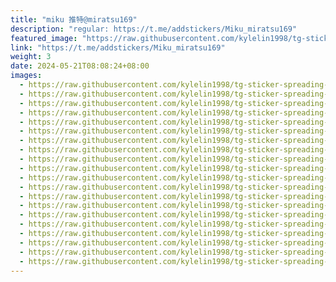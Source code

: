```yaml
---
title: "miku 推特@miratsu169"
description: "regular: https://t.me/addstickers/Miku_miratsu169"
featured_image: "https://raw.githubusercontent.com/kylelin1998/tg-sticker-spreading-worldwide-images/main/img/7975bf1c-0f67-4092-b999-845553d54703.jpg"
link: "https://t.me/addstickers/Miku_miratsu169"
weight: 3
date: 2024-05-21T08:08:24+08:00
images:
  - https://raw.githubusercontent.com/kylelin1998/tg-sticker-spreading-worldwide-images/main/img/7975bf1c-0f67-4092-b999-845553d54703.jpg
  - https://raw.githubusercontent.com/kylelin1998/tg-sticker-spreading-worldwide-images/main/img/6e791766-b3c7-4555-962c-71083a9fa11d.jpg
  - https://raw.githubusercontent.com/kylelin1998/tg-sticker-spreading-worldwide-images/main/img/2c3933e5-7d03-4c26-b421-85b53764ba46.jpg
  - https://raw.githubusercontent.com/kylelin1998/tg-sticker-spreading-worldwide-images/main/img/6b9e74d3-156d-43fc-b233-b70b5cbf8af4.jpg
  - https://raw.githubusercontent.com/kylelin1998/tg-sticker-spreading-worldwide-images/main/img/782aed7f-e12d-4753-9f70-92266e9374b5.jpg
  - https://raw.githubusercontent.com/kylelin1998/tg-sticker-spreading-worldwide-images/main/img/6979e2e8-9ea8-46df-aa08-01ced5aaf013.jpg
  - https://raw.githubusercontent.com/kylelin1998/tg-sticker-spreading-worldwide-images/main/img/2f6bfbea-0669-445d-a069-91eb36b2802e.jpg
  - https://raw.githubusercontent.com/kylelin1998/tg-sticker-spreading-worldwide-images/main/img/3375efc8-0ab0-434b-a27d-04a0ba6c6cb6.jpg
  - https://raw.githubusercontent.com/kylelin1998/tg-sticker-spreading-worldwide-images/main/img/a7c912ba-1b02-4202-8cfc-1b84ebef823d.jpg
  - https://raw.githubusercontent.com/kylelin1998/tg-sticker-spreading-worldwide-images/main/img/3e92eb61-c143-46e9-bf2e-ba6e40df23cf.jpg
  - https://raw.githubusercontent.com/kylelin1998/tg-sticker-spreading-worldwide-images/main/img/e1714c32-700d-4af0-b5a6-8bab8b258794.jpg
  - https://raw.githubusercontent.com/kylelin1998/tg-sticker-spreading-worldwide-images/main/img/484755d1-8abb-4b4a-9ffa-5a07005ac770.jpg
  - https://raw.githubusercontent.com/kylelin1998/tg-sticker-spreading-worldwide-images/main/img/69cdcd41-9b16-47ea-8f63-03aecb505a14.jpg
  - https://raw.githubusercontent.com/kylelin1998/tg-sticker-spreading-worldwide-images/main/img/cc35c9de-8422-4ad8-ba97-e69d8bb6efaa.jpg
  - https://raw.githubusercontent.com/kylelin1998/tg-sticker-spreading-worldwide-images/main/img/fcc11c5a-b1a2-4159-aa73-909719e81c70.jpg
  - https://raw.githubusercontent.com/kylelin1998/tg-sticker-spreading-worldwide-images/main/img/40bf61a3-928f-4921-8a24-53d359ab4e87.jpg
  - https://raw.githubusercontent.com/kylelin1998/tg-sticker-spreading-worldwide-images/main/img/7da9f006-5300-4352-a287-a80c628cd726.jpg
  - https://raw.githubusercontent.com/kylelin1998/tg-sticker-spreading-worldwide-images/main/img/603bb8c0-b939-4555-a553-eaf50b856e11.jpg
  - https://raw.githubusercontent.com/kylelin1998/tg-sticker-spreading-worldwide-images/main/img/12712536-8449-4d46-82c4-ca55d343c6b6.jpg
  - https://raw.githubusercontent.com/kylelin1998/tg-sticker-spreading-worldwide-images/main/img/317147a9-849d-46d8-818e-2d6842fee726.jpg
---
```


